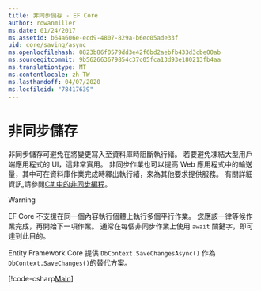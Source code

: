 ```yaml
---
title: 非同步儲存 - EF Core
author: rowanmiller
ms.date: 01/24/2017
ms.assetid: b64a606e-ecd9-4807-829a-b6ec05ade33f
uid: core/saving/async
ms.openlocfilehash: 0823b86f0579dd3e42f6bd2aebfb433d3cbe00ab
ms.sourcegitcommit: 9b562663679854c37c05fca13d93e180213fb4aa
ms.translationtype: MT
ms.contentlocale: zh-TW
ms.lasthandoff: 04/07/2020
ms.locfileid: "78417639"
---
```

# <a name="asynchronous-saving"></a>非同步儲存

非同步儲存可避免在將變更寫入至資料庫時阻斷執行緒。 若要避免凍結大型用戶端應用程式的 UI，這非常實用。 非同步作業也可以提高 Web 應用程式中的輸送量，其中可在資料庫作業完成時釋出執行緒，來為其他要求提供服務。 有關詳細資訊,請參閱[C# 中的非同步編程](https://docs.microsoft.com/dotnet/csharp/async)。

> [!WARNING]  
> EF Core 不支援在同一個內容執行個體上執行多個平行作業。 您應該一律等候作業完成，再開始下一項作業。 通常在每個非同步作業上使用 `await` 關鍵字，即可達到此目的。

Entity Framework Core 提供 `DbContext.SaveChangesAsync()` 作為 `DbContext.SaveChanges()`的替代方案。

[!code-csharp[Main](../../../samples/core/Saving/Async/Sample.cs#Sample)]
